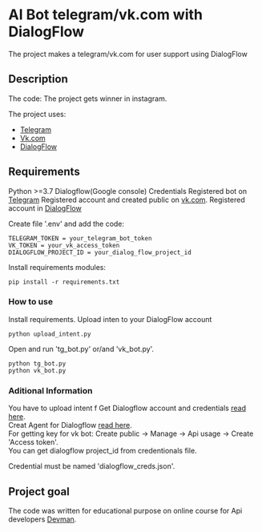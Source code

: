 # AI Bot telegram/vk.com with DialogFlow
The project makes a telegram/vk.com for user support using DialogFlow


## Description
The code: 
The project gets winner in instagram. 

The project uses:   
 * [Telegram](telegram.org)
 * [Vk.com](https://vk.com/)
 * [DialogFlow](https://dialogflow.cloud.google.com/)
  

## Requirements
Python >=3.7
Dialogflow(Google console) Credentials
Registered bot on  [Telegram](https://t.me/botfather)
Registered account and created public on [vk.com](https://vk.com/).
Registered account in [DialogFlow](https://dialogflow.cloud.google.com/)

 
Create file '.env' and add the code:
```
TELEGRAM_TOKEN = your_telegram_bot_token
VK_TOKEN = your_vk_access_token
DIALOGFLOW_PROJECT_ID = your_dialog_flow_project_id
```

Install requirements modules:
```
pip install -r requirements.txt	
```


### How to use

Install requirements. 
Upload inten to your DialogFlow account 
```
python upload_intent.py
```
Open and run 'tg_bot.py' or/and 'vk_bot.py'.
```
python tg_bot.py
python vk_bot.py
```

### Aditional Information
You have to upload intent f
Get Dialogflow account and credentials [read here](https://cloud.google.com/dialogflow/es/docs/quick/setup).  
Creat Agent for Dialogflow [read here](https://cloud.google.com/dialogflow/es/docs/quick/build-agent).  
For getting key for vk bot: Create public -> Manage -> Api usage -> Create 'Access token'.  
You can get dialogflow project_id from credentionals file.  

Credential must be named 'dialogflow_creds.json'.  


## Project goal
The code was written for educational purpose on online course for Api developers [Devman](http://dvmn.org). 
